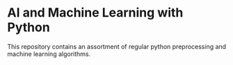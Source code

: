 # AI and Machine Learning with Python
This repository contains an assortment of regular python preprocessing and machine learning algorithms.
